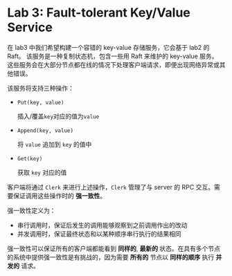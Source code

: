 # Lab 3: Fault-tolerant Key/Value Service

在 lab3 中我们希望构建一个容错的 key-value 存储服务，它会基于 lab2 的 Raft。
该服务是一种复制状态机，包含一些用 Raft 来维护的 key-value 服务。
这些服务会在大部分节点都在线的情况下处理客户端请求，即便出现网络异常或其他错误。

该服务将支持三种操作：
- `Put(key, value)`

  插入/覆盖`key`对应的值为`value`

- `Append(key, value)`

  将 `value` 追加到 `key` 的值中

- `Get(key)`

  获取 `key` 对应的值

客户端将通过 `Clerk` 来进行上述操作，`Clerk` 管理了与 server 的 RPC 交互。需要保证调用这些操作时的 **强一致性**。

强一致性定义为：
- 串行调用时，保证后发生的调用能够观察到之前调用作出的改动
- 并发调用时，保证最终状态和以某种顺序串行执行的结果相同

强一致性可以保证所有的客户端都能看到 **同样的**, **最新的** 状态。在具有多个节点的系统中提供强一致性是有挑战的，因为需要 **所有的** 节点以 **同样的顺序** 执行 **并发的** 请求。
